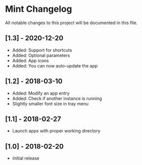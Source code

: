 # Mint Changelog

All notable changes to this project will be documented in this file.


## [1.3] - 2020-12-20
- Added: Support for shortcuts
- Added: Optional parameters
- Added: App icons
- Added: You can now auto-update the app

## [1.2] - 2018-03-10
- Added: Modify an app entry
- Added: Check if another instance is running
- Slightly smaller font size in tray menu

## [1.1] - 2018-02-27
- Launch apps with proper working directory

## [1.0] - 2018-02-20
- Initial release